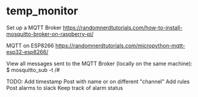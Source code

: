 # temp_monitor

Set up a MQTT Broker
https://randomnerdtutorials.com/how-to-install-mosquitto-broker-on-raspberry-pi/

MQTT on ESP8266
https://randomnerdtutorials.com/micropython-mqtt-esp32-esp8266/

View all messages sent to the MQTT Broker (locally on the same machine):
$ mosquitto_sub -t /#

TODO:
Add timestamp
Post with name or on different "channel"
Add rules
Post alarms to slack
Keep track of alarm status
